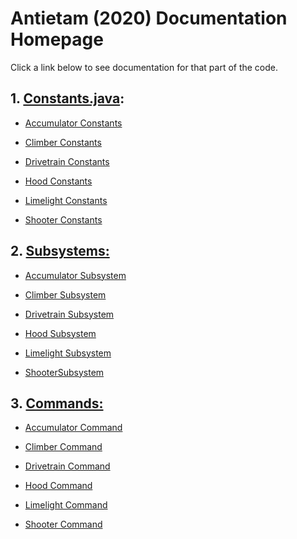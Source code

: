 # Antietam (2020) Documentation Homepage
Click a link below to see documentation for that part of the code.
## 1. <a href="https://github.com/team6036/antietam/blob/limelight/src/main/java/frc/robot/Constants.java">Constants.java</a>:

 * <a href="https://github.com/team6036/antietam/blob/limelight/src/main/java/frc/robot/docs/constants/Docs_AccumulatorConstants.md">Accumulator Constants</a>

 * <a href="https://github.com/team6036/antietam/blob/limelight/src/main/java/frc/robot/docs/constants/Docs_ClimberConstants.md">Climber Constants</a>

 * <a href="https://github.com/team6036/antietam/blob/limelight/src/main/java/frc/robot/docs/constants/Docs_DrivetrainConstants.md">Drivetrain Constants</a>

 * <a href="https://github.com/team6036/antietam/blob/limelight/src/main/java/frc/robot/docs/constants/Docs_HoodConstants.md">Hood Constants</a>

 * <a href="https://github.com/team6036/antietam/blob/limelight/src/main/java/frc/robot/docs/constants/Docs_LimelightConstants.md">Limelight Constants</a>

 * <a href="https://github.com/team6036/antietam/blob/limelight/src/main/java/frc/robot/docs/constants/Docs_ShooterConstants.md">Shooter Constants</a>

## 2. <a href="https://github.com/team6036/antietam/blob/limelight/src/main/java/frc/robot/subsystems">Subsystems:</a>

 * <a href="https://github.com/team6036/antietam/blob/limelight/src/main/java/frc/robot/docs/subsystems/Docs_AccumulatorSubsystem.md">Accumulator Subsystem</a>
 
 * <a href="https://github.com/team6036/antietam/blob/limelight/src/main/java/frc/robot/docs/subsystems/Docs_ClimberSubsystem.md">Climber Subsystem</a>

 * <a href="https://github.com/team6036/antietam/blob/limelight/src/main/java/frc/robot/docs/subsystems/Docs_DrivetrainSubsystem.md">Drivetrain Subsystem</a>

 * <a href="https://github.com/team6036/antietam/blob/limelight/src/main/java/frc/robot/docs/subsystems/Docs_HoodSubsystem.md">Hood Subsystem</a>

 * <a href="https://github.com/team6036/antietam/blob/limelight/src/main/java/frc/robot/docs/subsystems/Docs_LimelightSubsystem.md">Limelight Subsystem</a>

 * <a href="https://github.com/team6036/antietam/blob/limelight/src/main/java/frc/robot/docs/subsystems/Docs_ShooterSubsystem.md">ShooterSubsystem</a>

## 3. <a href="https://github.com/team6036/antietam/blob/limelight/src/main/java/frc/robot/commands">Commands:</a>

* <a href="https://github.com/team6036/antietam/blob/limelight/src/main/java/frc/robot/docs/commands/Docs_AccumulatorCommand.md">Accumulator Command</a>
 
 * <a href="https://github.com/team6036/antietam/blob/limelight/src/main/java/frc/robot/docs/commands/Docs_ClimberCommand.md">Climber Command</a>

 * <a href="https://github.com/team6036/antietam/blob/limelight/src/main/java/frc/robot/docs/commands/Docs_DrivetrainCommand.md">Drivetrain Command</a>

 * <a href="https://github.com/team6036/antietam/blob/limelight/src/main/java/frc/robot/docs/commands/Docs_HoodCommand.md">Hood Command</a>

 * <a href="https://github.com/team6036/antietam/blob/limelight/src/main/java/frc/robot/docs/commands/Docs_LimelightCommand.md">Limelight Command</a>
 
 * <a href="https://github.com/team6036/antietam/blob/limelight/src/main/java/frc/robot/docs/commands/Docs_ShooterCommand.md">Shooter Command</a>
